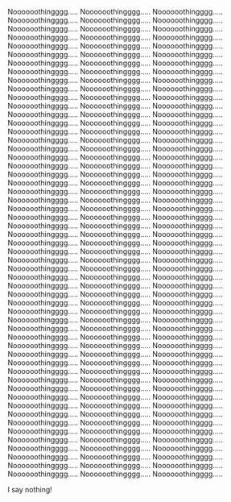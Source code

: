 Noooooothingggg.....
Noooooothingggg.....
Noooooothingggg.....
Noooooothingggg.....
Noooooothingggg.....
Noooooothingggg.....
Noooooothingggg.....
Noooooothingggg.....
Noooooothingggg.....
Noooooothingggg.....
Noooooothingggg.....
Noooooothingggg.....
Noooooothingggg.....
Noooooothingggg.....
Noooooothingggg.....
Noooooothingggg.....
Noooooothingggg.....
Noooooothingggg.....
Noooooothingggg.....
Noooooothingggg.....
Noooooothingggg.....
Noooooothingggg.....
Noooooothingggg.....
Noooooothingggg.....
Noooooothingggg.....
Noooooothingggg.....
Noooooothingggg.....
Noooooothingggg.....
Noooooothingggg.....
Noooooothingggg.....
Noooooothingggg.....
Noooooothingggg.....
Noooooothingggg.....
Noooooothingggg.....
Noooooothingggg.....
Noooooothingggg.....
Noooooothingggg.....
Noooooothingggg.....
Noooooothingggg.....
Noooooothingggg.....
Noooooothingggg.....
Noooooothingggg.....
Noooooothingggg.....
Noooooothingggg.....
Noooooothingggg.....
Noooooothingggg.....
Noooooothingggg.....
Noooooothingggg.....
Noooooothingggg.....
Noooooothingggg.....
Noooooothingggg.....
Noooooothingggg.....
Noooooothingggg.....
Noooooothingggg.....
Noooooothingggg.....
Noooooothingggg.....
Noooooothingggg.....
Noooooothingggg.....
Noooooothingggg.....
Noooooothingggg.....
Noooooothingggg.....
Noooooothingggg.....
Noooooothingggg.....
Noooooothingggg.....
Noooooothingggg.....
Noooooothingggg.....
Noooooothingggg.....
Noooooothingggg.....
Noooooothingggg.....
Noooooothingggg.....
Noooooothingggg.....
Noooooothingggg.....
Noooooothingggg.....
Noooooothingggg.....
Noooooothingggg.....
Noooooothingggg.....
Noooooothingggg.....
Noooooothingggg.....
Noooooothingggg.....
Noooooothingggg.....
Noooooothingggg.....
Noooooothingggg.....
Noooooothingggg.....
Noooooothingggg.....
Noooooothingggg.....
Noooooothingggg.....
Noooooothingggg.....
Noooooothingggg.....
Noooooothingggg.....
Noooooothingggg.....
Noooooothingggg.....
Noooooothingggg.....
Noooooothingggg.....
Noooooothingggg.....
Noooooothingggg.....
Noooooothingggg.....
Noooooothingggg.....
Noooooothingggg.....
Noooooothingggg.....
Noooooothingggg.....
Noooooothingggg.....
Noooooothingggg.....
Noooooothingggg.....
Noooooothingggg.....
Noooooothingggg.....
Noooooothingggg.....
Noooooothingggg.....
Noooooothingggg.....
Noooooothingggg.....
Noooooothingggg.....
Noooooothingggg.....
Noooooothingggg.....
Noooooothingggg.....
Noooooothingggg.....
Noooooothingggg.....
Noooooothingggg.....
Noooooothingggg.....
Noooooothingggg.....
Noooooothingggg.....
Noooooothingggg.....
Noooooothingggg.....
Noooooothingggg.....
Noooooothingggg.....
Noooooothingggg.....
Noooooothingggg.....
Noooooothingggg.....
Noooooothingggg.....
Noooooothingggg.....
Noooooothingggg.....
Noooooothingggg.....
Noooooothingggg.....
Noooooothingggg.....
Noooooothingggg.....
Noooooothingggg.....
Noooooothingggg.....
Noooooothingggg.....
Noooooothingggg.....
Noooooothingggg.....
Noooooothingggg.....
Noooooothingggg.....
Noooooothingggg.....
Noooooothingggg.....
Noooooothingggg.....
Noooooothingggg.....
Noooooothingggg.....
Noooooothingggg.....
Noooooothingggg.....
Noooooothingggg.....
Noooooothingggg.....
Noooooothingggg.....
Noooooothingggg.....
Noooooothingggg.....
Noooooothingggg.....
Noooooothingggg.....
Noooooothingggg.....
Noooooothingggg.....
Noooooothingggg.....
Noooooothingggg.....
Noooooothingggg.....
Noooooothingggg.....
Noooooothingggg.....
Noooooothingggg.....
Noooooothingggg.....
Noooooothingggg.....
Noooooothingggg.....

I say nothing!